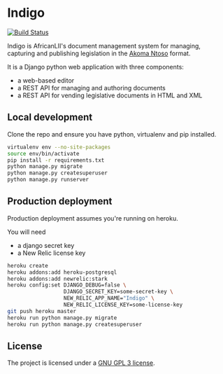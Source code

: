 Indigo
======

[![Build Status](https://travis-ci.org/Code4SA/indigo.svg)](http://travis-ci.org/Code4SA/indigo)

Indigo is AfricanLII's document management system for managing, capturing and publishing
legislation in the [Akoma Ntoso](http://www.akomantoso.org/) format.

It is a Django python web application with three components:

* a web-based editor
* a REST API for managing and authoring documents
* a REST API for vending legislative documents in HTML and XML

Local development
-----------------

Clone the repo and ensure you have python, virtualenv and pip installed. 

```bash
virtualenv env --no-site-packages
source env/bin/activate
pip install -r requirements.txt
python manage.py migrate
python manage.py createsuperuser
python manage.py runserver
```

Production deployment
---------------------

Production deployment assumes you're running on heroku.

You will need

* a django secret key
* a New Relic license key

```bash
heroku create
heroku addons:add heroku-postgresql
heroku addons:add newrelic:stark
heroku config:set DJANGO_DEBUG=false \
                  DJANGO_SECRET_KEY=some-secret-key \
                  NEW_RELIC_APP_NAME="Indigo" \
                  NEW_RELIC_LICENSE_KEY=some-license-key
git push heroku master
heroku run python manage.py migrate
heroku run python manage.py createsuperuser
```

License
-------

The project is licensed under a [GNU GPL 3 license](LICENSE).
